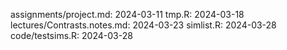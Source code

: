 assignments/project.md: 2024-03-11
tmp.R: 2024-03-18
lectures/Contrasts.notes.md: 2024-03-23
simlist.R: 2024-03-28
code/testsims.R: 2024-03-28
